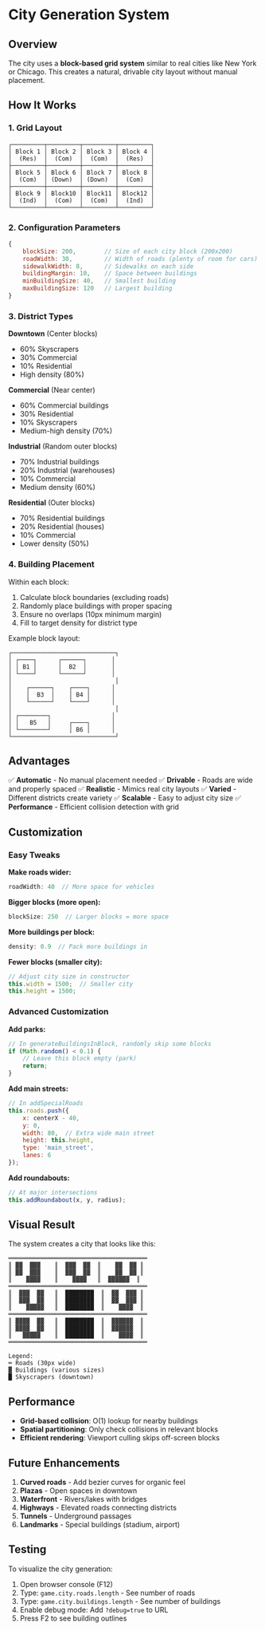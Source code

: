 # City Generation System

## Overview
The city uses a **block-based grid system** similar to real cities like New York or Chicago. This creates a natural, drivable city layout without manual placement.

## How It Works

### 1. Grid Layout
```
┌─────────┬─────────┬─────────┬─────────┐
│ Block 1 │ Block 2 │ Block 3 │ Block 4 │
│  (Res)  │  (Com)  │  (Com)  │  (Res)  │
├─────────┼─────────┼─────────┼─────────┤
│ Block 5 │ Block 6 │ Block 7 │ Block 8 │
│  (Com)  │ (Down)  │ (Down)  │  (Com)  │
├─────────┼─────────┼─────────┼─────────┤
│ Block 9 │ Block10 │ Block11 │ Block12 │
│  (Ind)  │  (Com)  │  (Com)  │  (Ind)  │
└─────────┴─────────┴─────────┴─────────┘
```

### 2. Configuration Parameters

```javascript
{
    blockSize: 200,        // Size of each city block (200x200)
    roadWidth: 30,         // Width of roads (plenty of room for cars)
    sidewalkWidth: 8,      // Sidewalks on each side
    buildingMargin: 10,    // Space between buildings
    minBuildingSize: 40,   // Smallest building
    maxBuildingSize: 120   // Largest building
}
```

### 3. District Types

**Downtown** (Center blocks)
- 60% Skyscrapers
- 30% Commercial
- 10% Residential
- High density (80%)

**Commercial** (Near center)
- 60% Commercial buildings
- 30% Residential
- 10% Skyscrapers
- Medium-high density (70%)

**Industrial** (Random outer blocks)
- 70% Industrial buildings
- 20% Industrial (warehouses)
- 10% Commercial
- Medium density (60%)

**Residential** (Outer blocks)
- 70% Residential buildings
- 20% Residential (houses)
- 10% Commercial
- Lower density (50%)

### 4. Building Placement

Within each block:
1. Calculate block boundaries (excluding roads)
2. Randomly place buildings with proper spacing
3. Ensure no overlaps (10px minimum margin)
4. Fill to target density for district type

Example block layout:
```
┌─────────────────────────────┐
│ ┌────┐      ┌──────┐       │
│ │ B1 │      │  B2  │       │
│ └────┘      └──────┘       │
│                             │
│    ┌──────┐    ┌────┐      │
│    │  B3  │    │ B4 │      │
│    └──────┘    └────┘      │
│                             │
│ ┌────────┐                 │
│ │   B5   │     ┌────┐      │
│ └────────┘     │ B6 │      │
└─────────────────────────────┘
```

## Advantages

✅ **Automatic** - No manual placement needed
✅ **Drivable** - Roads are wide and properly spaced
✅ **Realistic** - Mimics real city layouts
✅ **Varied** - Different districts create variety
✅ **Scalable** - Easy to adjust city size
✅ **Performance** - Efficient collision detection with grid

## Customization

### Easy Tweaks

**Make roads wider:**
```javascript
roadWidth: 40  // More space for vehicles
```

**Bigger blocks (more open):**
```javascript
blockSize: 250  // Larger blocks = more space
```

**More buildings per block:**
```javascript
density: 0.9  // Pack more buildings in
```

**Fewer blocks (smaller city):**
```javascript
// Adjust city size in constructor
this.width = 1500;  // Smaller city
this.height = 1500;
```

### Advanced Customization

**Add parks:**
```javascript
// In generateBuildingsInBlock, randomly skip some blocks
if (Math.random() < 0.1) {
    // Leave this block empty (park)
    return;
}
```

**Add main streets:**
```javascript
// In addSpecialRoads
this.roads.push({
    x: centerX - 40,
    y: 0,
    width: 80,  // Extra wide main street
    height: this.height,
    type: 'main_street',
    lanes: 6
});
```

**Add roundabouts:**
```javascript
// At major intersections
this.addRoundabout(x, y, radius);
```

## Visual Result

The system creates a city that looks like this:

```
═══════════════════════════════════════
║ ▓▓  ▓▓▓    ║  ▓▓▓  ▓▓  ║    ▓▓  ▓▓ ║
║ ▓▓  ▓▓▓    ║  ▓▓▓  ▓▓  ║    ▓▓  ▓▓ ║
║    ▓▓▓▓    ║    ▓▓▓▓   ║  ▓▓▓▓▓▓  ║
═══════════════════════════════════════
║  ▓▓▓  ▓▓   ║  ████████  ║  ▓▓  ▓▓▓ ║
║  ▓▓▓  ▓▓   ║  ████████  ║  ▓▓  ▓▓▓ ║
║    ▓▓▓▓▓   ║  ████████  ║    ▓▓▓▓  ║
═══════════════════════════════════════
║ ▓▓▓▓  ▓▓   ║  ████████  ║  ▓▓▓▓▓▓  ║
║ ▓▓▓▓  ▓▓   ║  ████████  ║  ▓▓▓▓▓▓  ║
║   ▓▓▓▓▓    ║  ████████  ║    ▓▓▓▓  ║
═══════════════════════════════════════

Legend:
═ Roads (30px wide)
▓ Buildings (various sizes)
█ Skyscrapers (downtown)
```

## Performance

- **Grid-based collision**: O(1) lookup for nearby buildings
- **Spatial partitioning**: Only check collisions in relevant blocks
- **Efficient rendering**: Viewport culling skips off-screen blocks

## Future Enhancements

1. **Curved roads** - Add bezier curves for organic feel
2. **Plazas** - Open spaces in downtown
3. **Waterfront** - Rivers/lakes with bridges
4. **Highways** - Elevated roads connecting districts
5. **Tunnels** - Underground passages
6. **Landmarks** - Special buildings (stadium, airport)

## Testing

To visualize the city generation:
1. Open browser console (F12)
2. Type: `game.city.roads.length` - See number of roads
3. Type: `game.city.buildings.length` - See number of buildings
4. Enable debug mode: Add `?debug=true` to URL
5. Press F2 to see building outlines
